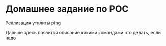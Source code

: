 # Домашнее задание по РОС

Реализация утилиты ping

Дальше здесь появится описание какими командами что делать, если надо
